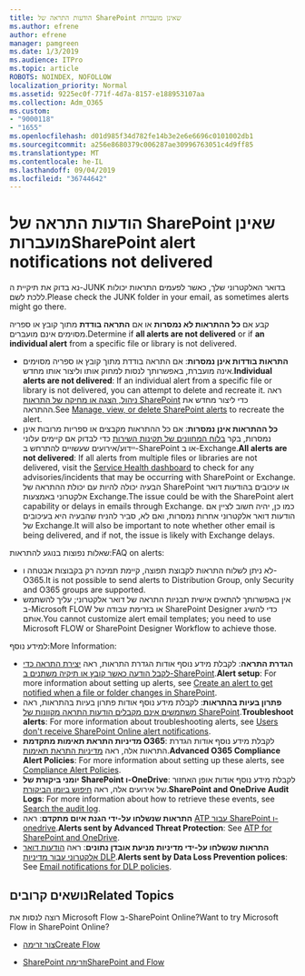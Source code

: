 ```yaml
---
title: הודעות התראה של SharePoint שאינן מועברות
ms.author: efrene
author: efrene
manager: pamgreen
ms.date: 1/3/2019
ms.audience: ITPro
ms.topic: article
ROBOTS: NOINDEX, NOFOLLOW
localization_priority: Normal
ms.assetid: 9225ec0f-771f-4d7a-8157-e188953107aa
ms.collection: Adm_O365
ms.custom:
- "9000118"
- "1655"
ms.openlocfilehash: d01d985f34d782fe14b3e2e6e6696c0101002db1
ms.sourcegitcommit: a256e8680379c006287ae30996763051c4d9ff85
ms.translationtype: MT
ms.contentlocale: he-IL
ms.lasthandoff: 09/04/2019
ms.locfileid: "36744642"
---
```

# <a name="sharepoint-alert-notifications-not-delivered"></a><span data-ttu-id="cf744-102">הודעות התראה של SharePoint שאינן מועברות</span><span class="sxs-lookup"><span data-stu-id="cf744-102">SharePoint alert notifications not delivered</span></span>

<span data-ttu-id="cf744-103">נא בדוק את תיקיית ה-JUNK בדואר האלקטרוני שלך, כאשר לפעמים התראות יכולות ללכת לשם.</span><span class="sxs-lookup"><span data-stu-id="cf744-103">Please check the JUNK folder in your email, as sometimes alerts might go there.</span></span>

<span data-ttu-id="cf744-104">קבע אם **כל ההתראות לא נמסרות** או אם **התראה בודדת** מתוך קובץ או ספריה מסוימים אינם מועברים.</span><span class="sxs-lookup"><span data-stu-id="cf744-104">Determine if **all alerts are not delivered** or if **an individual alert** from a specific file or library is not delivered.</span></span>

- <span data-ttu-id="cf744-105">**התראות בודדות אינן נמסרות**: אם התראה בודדת מתוך קובץ או ספריה מסוימים אינה מועברת, באפשרותך לנסות למחוק אותו וליצור אותו מחדש.</span><span class="sxs-lookup"><span data-stu-id="cf744-105">**Individual alerts are not delivered**: If an individual alert from a specific file or library is not delivered, you can attempt to delete and recreate it.</span></span> <span data-ttu-id="cf744-106">ראה [ניהול, הצגה או מחיקה של התראות SharePoint](https://support.office.com/article/manage-view-or-delete-sharepoint-alerts-99dfb19c-9a90-4a8c-aba1-aa8c8afb0de2?ui=en-US&rs=&ad=US#ID0EAADAAA=Online) כדי ליצור מחדש את ההתראה.</span><span class="sxs-lookup"><span data-stu-id="cf744-106">See [Manage, view, or delete SharePoint alerts](https://support.office.com/article/manage-view-or-delete-sharepoint-alerts-99dfb19c-9a90-4a8c-aba1-aa8c8afb0de2?ui=en-US&rs=&ad=US#ID0EAADAAA=Online) to recreate the alert.</span></span>
- <span data-ttu-id="cf744-107">**כל ההתראות אינן נמסרות**: אם כל ההתראות מקבצים או ספריות מרובות אינן נמסרות, בקר [בלוח המחוונים של תקינות השירות](https://admin.microsoft.com/AdminPortal/Home#/servicehealth) כדי לבדוק אם קיימים עלוני יידוע/אירועים שעשויים להתרחש ב-SharePoint או ב-Exchange.</span><span class="sxs-lookup"><span data-stu-id="cf744-107">**All alerts are not delivered**: If all alerts from multiple files or libraries are not delivered, visit the [Service Health dashboard](https://admin.microsoft.com/AdminPortal/Home#/servicehealth) to check for any advisories/incidents that may be occurring with SharePoint or Exchange.</span></span> <span data-ttu-id="cf744-108">הבעיה יכולה להיות עם יכולת ההתראה של SharePoint או עיכובים בהודעות דואר אלקטרוני באמצעות Exchange.</span><span class="sxs-lookup"><span data-stu-id="cf744-108">The issue could be with the SharePoint alert capability or delays in emails through Exchange.</span></span> <span data-ttu-id="cf744-109">כמו כן, יהיה חשוב לציין אם הודעות דואר אלקטרוני אחרות נמסרות, ואם לא, סביר להניח שהבעיה היא בעיכובים של Exchange.</span><span class="sxs-lookup"><span data-stu-id="cf744-109">It will also be important to note whether other email is being delivered, and if not, the issue is likely with Exchange delays.</span></span>

<span data-ttu-id="cf744-110">שאלות נפוצות בנוגע להתראות:</span><span class="sxs-lookup"><span data-stu-id="cf744-110">FAQ on alerts:</span></span>

- <span data-ttu-id="cf744-111">לא ניתן לשלוח התראות לקבוצת תפוצה, קיימת תמיכה רק בקבוצות אבטחה ו-O365.</span><span class="sxs-lookup"><span data-stu-id="cf744-111">It is not possible to send alerts to Distribution Group, only Security and O365 groups are supported.</span></span>
- <span data-ttu-id="cf744-112">אין באפשרותך להתאים אישית תבניות התראה של דואר אלקטרוני; עליך להשתמש ב-Microsoft FLOW או בזרימת עבודה של SharePoint Designer כדי להשיג אותם.</span><span class="sxs-lookup"><span data-stu-id="cf744-112">You cannot customize alert email templates; you need to use Microsoft FLOW or SharePoint Designer Workflow to achieve those.</span></span>

<span data-ttu-id="cf744-113">למידע נוסף:</span><span class="sxs-lookup"><span data-stu-id="cf744-113">More Information:</span></span>

- <span data-ttu-id="cf744-114">**הגדרת התראה**: לקבלת מידע נוסף אודות הגדרת התראות, ראה [יצירת התראה כדי לקבל הודעה כאשר קובץ או תיקיה משתנים ב-SharePoint](https://support.office.com/article/create-an-alert-to-get-notified-when-a-file-or-folder-changes-in-sharepoint-e5a79e7b-a146-46da-a9ef-d65409ba8918).</span><span class="sxs-lookup"><span data-stu-id="cf744-114">**Alert setup**: For more information about setting up alerts, see [Create an alert to get notified when a file or folder changes in SharePoint](https://support.office.com/article/create-an-alert-to-get-notified-when-a-file-or-folder-changes-in-sharepoint-e5a79e7b-a146-46da-a9ef-d65409ba8918).</span></span>
- <span data-ttu-id="cf744-115">**פתרון בעיות בהתראות**: לקבלת מידע נוסף אודות פתרון בעיות בהתראות, ראה [משתמשים אינם מקבלים הודעות התראה מקוונות של SharePoint](https://docs.microsoft.com/sharepoint/support/sites/no-alert-notifications).</span><span class="sxs-lookup"><span data-stu-id="cf744-115">**Troubleshoot alerts**: For more information about troubleshooting alerts, see [Users don't receive SharePoint Online alert notifications](https://docs.microsoft.com/sharepoint/support/sites/no-alert-notifications).</span></span>
- <span data-ttu-id="cf744-116">**מדיניות התראת תאימות מתקדמת O365**: לקבלת מידע נוסף אודות הגדרת התראות אלה, ראה [מדיניות התראת תאימות](https://docs.microsoft.com/office365/securitycompliance/alert-policies).</span><span class="sxs-lookup"><span data-stu-id="cf744-116">**Advanced O365 Compliance Alert Policies**: For more information about setting up these alerts, see [Compliance Alert Policies](https://docs.microsoft.com/office365/securitycompliance/alert-policies).</span></span>
- <span data-ttu-id="cf744-117">**יומני ביקורת של SharePoint ו-OneDrive**: לקבלת מידע נוסף אודות אופן האחזור של אירועים אלה, ראה [חיפוש ביומן הביקורת](https://docs.microsoft.com/office365/securitycompliance/search-the-audit-log-in-security-and-compliance#search-the-audit-log).</span><span class="sxs-lookup"><span data-stu-id="cf744-117">**SharePoint and OneDrive Audit Logs**: For more information about how to retrieve these events, see [Search the audit log](https://docs.microsoft.com/office365/securitycompliance/search-the-audit-log-in-security-and-compliance#search-the-audit-log).</span></span>
- <span data-ttu-id="cf744-118">**התראות שנשלחו על-ידי הגנת איום מתקדם**: ראה [ATP עבור SharePoint ו-onedrive](https://docs.microsoft.com/office365/securitycompliance/atp-for-spo-odb-and-teams).</span><span class="sxs-lookup"><span data-stu-id="cf744-118">**Alerts sent by Advanced Threat Protection**: See [ATP for SharePoint and OneDrive](https://docs.microsoft.com/office365/securitycompliance/atp-for-spo-odb-and-teams).</span></span>
- <span data-ttu-id="cf744-119">**התראות שנשלחו על-ידי מדיניות מניעת אובדן נתונים**: ראה [הודעות דואר אלקטרוני עבור מדיניות DLP](https://docs.microsoft.com/office365/securitycompliance/use-notifications-and-policy-tips).</span><span class="sxs-lookup"><span data-stu-id="cf744-119">**Alerts sent by Data Loss Prevention polices**: See [Email notifications for DLP policies](https://docs.microsoft.com/office365/securitycompliance/use-notifications-and-policy-tips).</span></span>

## <a name="related-topics"></a><span data-ttu-id="cf744-120">נושאים קרובים</span><span class="sxs-lookup"><span data-stu-id="cf744-120">Related Topics</span></span>

<span data-ttu-id="cf744-121">רוצה לנסות את Microsoft Flow ב-SharePoint Online?</span><span class="sxs-lookup"><span data-stu-id="cf744-121">Want to try Microsoft Flow in SharePoint Online?</span></span>

- [<span data-ttu-id="cf744-122">צור זרימה</span><span class="sxs-lookup"><span data-stu-id="cf744-122">Create Flow</span></span>](https://support.office.com/article/a9c3e03b-0654-46af-a254-20252e580d01)

- [<span data-ttu-id="cf744-123">SharePoint וזרימה</span><span class="sxs-lookup"><span data-stu-id="cf744-123">SharePoint and Flow</span></span>](https://flow.microsoft.com//blog/sharepoint-and-flow/)
